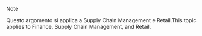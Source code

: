 > [!NOTE]
> <span data-ttu-id="254d2-101">Questo argomento si applica a Supply Chain Management e Retail.</span><span class="sxs-lookup"><span data-stu-id="254d2-101">This topic applies to Finance, Supply Chain Management, and Retail.</span></span> 
